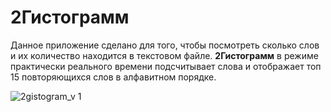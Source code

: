 # 2Гистограмм

Данное приложение сделано для того, чтобы посмотреть сколько слов и их количество находится в текстовом файле. **2Гистограмм** в режиме практически реального времени подсчитывает слова и отображает топ 15 повторяющихся слов в алфавитном порядке.


![2gistogram_v 1](https://github.com/hsgPrikol/2_gis/assets/90676887/df2527d1-636a-4d0a-9e28-0ff1fb17df9a)
